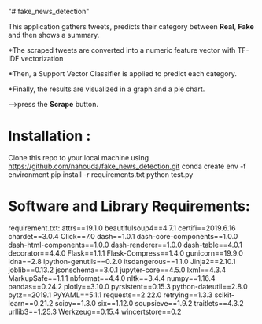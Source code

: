 "# fake_news_detection" 

This application gathers tweets, predicts their category between **Real**, **Fake** and then shows a summary.

  *The scraped tweets are converted into a numeric feature vector with TF-IDF vectorization

  *Then, a Support Vector Classifier is applied to predict each category. 

  *Finally, the results are visualized in a graph and a pie chart.

-->press the **Scrape** button.
# Installation :
Clone this repo to your local machine using https://github.com/nahouda/fake_news_detection.git
conda create env -f environment 
pip install -r requirements.txt
python test.py
# Software and Library Requirements:

requirement.txt:
attrs==19.1.0
beautifulsoup4==4.7.1
certifi==2019.6.16
chardet==3.0.4
Click==7.0
dash==1.0.1
dash-core-components==1.0.0
dash-html-components==1.0.0
dash-renderer==1.0.0
dash-table==4.0.1
decorator==4.4.0
Flask==1.1.1
Flask-Compress==1.4.0
gunicorn==19.9.0
idna==2.8
ipython-genutils==0.2.0
itsdangerous==1.1.0
Jinja2==2.10.1
joblib==0.13.2
jsonschema==3.0.1
jupyter-core==4.5.0
lxml==4.3.4
MarkupSafe==1.1.1
nbformat==4.4.0
nltk==3.4.4
numpy==1.16.4
pandas==0.24.2
plotly==3.10.0
pyrsistent==0.15.3
python-dateutil==2.8.0
pytz==2019.1
PyYAML==5.1.1
requests==2.22.0
retrying==1.3.3
scikit-learn==0.21.2
scipy==1.3.0
six==1.12.0
soupsieve==1.9.2
traitlets==4.3.2
urllib3==1.25.3
Werkzeug==0.15.4
wincertstore==0.2




